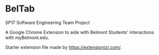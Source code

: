 # BelTab
SP17 Software Engineering Team Project

A Google Chrome Extension to aide with Belmont Students' interactions with myBelmont.edu. 

Starter extension file made by https://extensionizr.com/.



